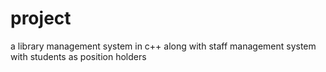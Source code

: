 # project
a library management system in c++
along with staff management system with students as position holders
